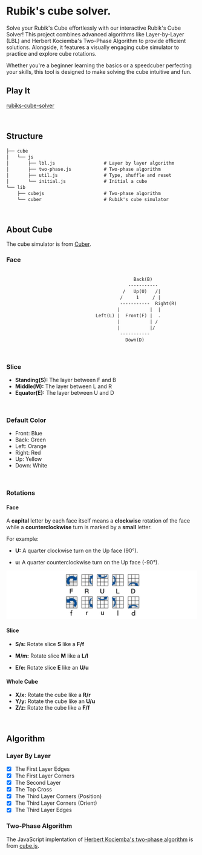 # Rubik's cube solver.
Solve your Rubik's Cube effortlessly with our interactive Rubik's Cube Solver! This project combines advanced algorithms like Layer-by-Layer (LBL) and Herbert Kociemba's Two-Phase Algorithm to provide efficient solutions. Alongside, it features a visually engaging cube simulator to practice and explore cube rotations.

Whether you're a beginner learning the basics or a speedcuber perfecting your skills, this tool is designed to make solving the cube intuitive and fun.
&nbsp;

## Play It

[rubiks-cube-solver](https://suraj-sutradhar0702.github.io/rubiks_cube_solver/)


&nbsp;

## Structure

```
├── cube
│   └── js
│       ├── lbl.js                  # Layer by layer algorithm
│       ├── two-phase.js            # Two-phase algorithm
│       ├── util.js                 # Type, shuffle and reset
│       └── initial.js              # Initial a cube
└── lib
    ├── cubejs                      # Two-phase algorithm
    └── cuber                       # Rubik's cube simulator
```


&nbsp;

## About Cube

The cube simulator is from [Cuber](https://github.com/marklundin/cube).

### Face

```

                                               Back(B)
                                             -----------
                                           /   Up(U)   /|
                                          /     1     / |
                                          -----------  Right(R)
                                         |           |  |
                                 Left(L) |  Front(F) |  .
                                         |           | /
                                         |           |/
                                          -----------
                                            Down(D)
```


&nbsp;

### Slice

- **Standing(S):** The layer between F and B
- **Middle(M):** The layer between L and R
- **Equator(E):** The layer between U and D


&nbsp;

### Default Color

- Front: Blue
- Back: Green
- Left: Orange
- Right: Red
- Up: Yellow
- Down: White


&nbsp;

### Rotations

#### Face

A **capital** letter by each face itself means a **clockwise** rotation of the face while a **counterclockwise** turn is marked by a **small** letter.

For example:

- **U:** A quarter clockwise turn on the Up face (90°).

- **u:** A quarter counterclockwise turn on the Up face (-90°).

![twist](assets/twist.jpg)

#### Slice

- **S/s:** Rotate slice **S** like a **F/f**

- **M/m:** Rotate slice **M** like a **L/l**

- **E/e:** Rotate slice **E** like an **U/u**

#### Whole Cube

- **X/x:** Rotate the cube like a **R/r**
- **Y/y:** Rotate the cube like an **U/u**
- **Z/z:** Rotate the cube like a **F/f**


&nbsp;

## Algorithm

### Layer By Layer 

- [x] The First Layer Edges 
- [x] The First Layer Corners 
- [x] The Second Layer 
- [x] The Top Cross
- [x] The Third Layer Corners (Position) 
- [x] The Third Layer Corners (Orient) 
- [x] The Third Layer Edges 

### Two-Phase Algorithm

The JavaScript implentation of [Herbert Kociemba's two-phase algorithm](http://kociemba.org/cube.htm) is from [cube.js](https://github.com/ldez/cubejs).
